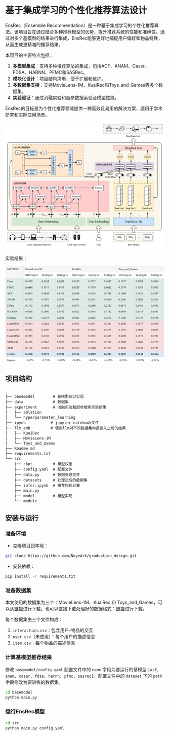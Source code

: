 # 基于集成学习的个性化推荐算法设计

EnsRec（Ensemble Recommendation）是一种基于集成学习的个性化推荐算法。该项目旨在通过结合多种推荐模型的优势，提升推荐系统的性能和准确性。通过对多个基模型的结果进行集成，EnsRec能够更好地捕捉用户偏好和物品特性，从而生成更精准的推荐结果。

本项目的主要特点包括：

1. **多模型集成**：支持多种推荐算法的集成，包括ACF、ANAM、Caser、FDSA、HARNN、PFMC和SASRec。
2. **模块化设计**：项目结构清晰，便于扩展和维护。
3. **多数据集支持**：支持MovieLens-1M、KuaiRec和Toys_and_Games等多个数据集。
4. **实验验证**：通过消融实验和超参数搜索验证模型性能。

EnsRec的目标是为个性化推荐领域提供一种高效且易用的解决方案，适用于学术研究和实际应用场景。

![](image/ensrec.png)

实验结果：

![](image/result.png)

## 项目结构

```
.
├── basemodel        # 基模型部分实现
├── data             # 数据集
├── experiment       # 消融实验和超参搜索实验结果
│   ├── ablation
│   └── hyperparameter_learning
├── ipynb           # jupyter notebook文件
├── llm_emb         # 使用llm对不同数据集物品嵌入之后的结果
│   ├── KuaiRec
│   ├── MovieLens-1M
│   └── Toys_and_Games
├── Readme.md
├── requirements.txt
└── src
    ├── ckpt         # 模型权重
    ├── config.yaml  # 配置文件
    ├── data.py      # 数据处理文件
    ├── datasets     # 处理之后的数据集
    ├── infer.ipynb  # 推荐指标计算
    ├── main.py
    ├── model        # 模型实现
    └── module
```

## 安装与运行

### 准备环境

- 克隆项目到本地：

```bash
git clone https://github.com/NoyeArk/graduation_design.git
```

- 安装依赖：

```bash
pip install -r requirements.txt
```

### 准备数据集

本文使用的数据集为三个：MovieLens-1M、KuaiRec 和 Toys_and_Games，可以从[链接](https://pan.baidu.com/s/1ZgtYXfAwQELQcPSiYVkm_Q?pwd=d4a2)进行下载。也可以直接下载处理好的数据格式：[链接](https://pan.baidu.com/s/1lJTwDEFEw7JF6MXErxHaNA?pwd=ihs7)进行下载。

每个数据集由三个文件构成：

1. `interaction.csv`：包含用户-物品的交互
2. `user.csv`（未使用）：每个用户的描述信息
3. `item.csv`：每个物品的描述信息

### 计算基模型推荐结果

修改 `basemodel/config.yaml` 配置文件中的 `name` 字段为要运行的基模型 `[acf, anam, caser, fdsa, harnn, pfmc, sasrec]`。配置文件中的 `dataset` 下的 `path` 字段修改为要训练的数据集。

```bash
cd basemodel
python main.py
```

### 运行EnsRec模型

```bash
cd src
python main.py config.yaml
```
